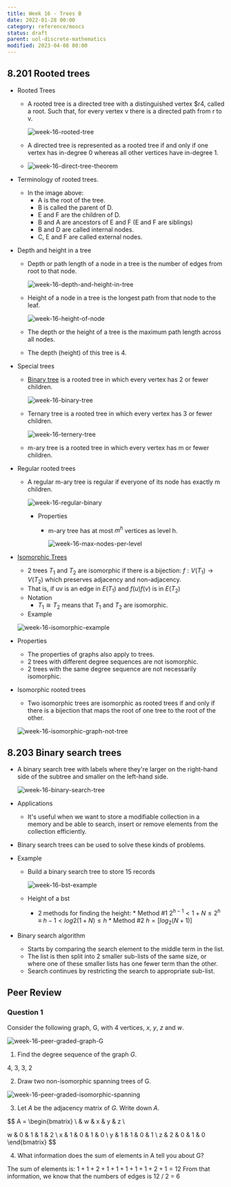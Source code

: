```yaml
---
title: Week 16 - Trees B
date: 2022-01-28 00:00
category: reference/moocs
status: draft
parent: uol-discrete-mathematics
modified: 2023-04-08 00:00
---
```


## 8.201 Rooted trees

* Rooted Trees
    * A rooted tree is a directed tree with a distinguished vertex $r4, called a root. Such that, for every vertex v there is a directed path from r to v.

        ![week-16-rooted-tree](../../../../_media/week-16-rooted-tree.png)

    * A directed tree is represented as a rooted tree if and only if one vertex has in-degree 0 whereas all other vertices have in-degree 1.
    * ![week-16-direct-tree-theorem](../../../../_media/week-16-direct-tree-theorem.png)

* Terminology of rooted trees.
    * In the image above:
        * A is the root of the tree.
        * B is called the parent of D.
        * E and F are the children of D.
        * B and A are ancestors of E and F (E and F are siblings)
        * B and D are called internal nodes.
        * C, E and F are called external nodes.

* Depth and height in a tree
    * Depth or path length of a node in a tree is the number of edges from root to that node.

      ![week-16-depth-and-height-in-tree](../../../../_media/week-16-depth-and-height-in-tree.png)

    * Height of a node in a tree is the longest path from that node to the leaf.

      ![week-16-height-of-node](../../../../_media/week-16-height-of-node.png)

    * The depth or the height of a tree is the maximum path length across all nodes.
    * The depth (height) of this tree is 4.

* Special trees
    * [Binary tree](permanent/binary-tree.md) is a rooted tree in which every vertex has 2 or fewer children.

        ![week-16-binary-tree](../../../../_media/week-16-binary-tree.png)

    * Ternary tree is a rooted tree in which every vertex has 3 or fewer children.

      ![week-16-ternery-tree](../../../../_media/week-16-ternery-tree.png)

    * m-ary tree is a rooted tree in which every vertex has m or fewer children.
* Regular rooted trees
    * A regular m-ary tree is regular if everyone of its node has exactly m children.

      ![week-16-regular-binary](../../../../_media/week-16-regular-binary.png)

      * Properties
          * m-ary tree has at most $m^h$ vertices as level h.

            ![week-16-max-nodes-per-level](../../../../_media/week-16-max-nodes-per-level.png)

* [Isomorphic Trees](permanent/isomorphic-trees.md)
    * 2 trees $T_1$ and $T_2$ are isomorphic if there is a bijection: $f: V(T_1) \rightarrow V(T_2)$ which preserves adjacency and non-adjacency.
    * That is, if uv is an edge in $E(T_1)$ and $f(u)f(v)$ is in $E(T_2)$
    * Notation
        * $T_1 \cong T_2$ means that $T_1$ and $T_2$ are isomorphic.
    * Example

    ![week-16-isomorphic-example](../../../../_media/week-16-isomorphic-example.png)

* Properties
    * The properties of graphs also apply to trees.
    * 2 trees with different degree sequences are not isomorphic.
    * 2 trees with the same degree sequence are not necessarily isomorphic.
* Isomorphic rooted trees
    * Two isomorphic trees are isomorphic as rooted trees if and only if there is a bijection that maps the root of one tree to the root of the other.

    ![week-16-isomorphic-graph-not-tree](../../../../_media/week-16-isomorphic-graph-not-tree.png)

## 8.203 Binary search trees

* A binary search tree with labels where they're larger on the right-hand side of the subtree and smaller on the left-hand side.

  ![week-16-binary-search-tree](../../../../_media/week-16-binary-search-tree.png)

* Applications
    * It's useful when we want to store a modifiable collection in a memory and be able to search, insert or remove elements from the collection efficiently.
* Binary search trees can be used to solve these kinds of problems.
* Example
    * Build a binary search tree to store 15 records

      ![week-16-bst-example](../../../../_media/week-16-bst-example.png)

  * Height of a bst
      * 2 methods for finding the height:
              * Method #1
                  $2^{h-1} < 1 + N \leq 2^h$
                  $\equiv$
                  $h-1 < log2(1 + N) \leq h$
              * Method #2
                  $h = [log_2 (N + 1)]$
 * Binary search algorithm
     * Starts by comparing the search element to the middle term in the list.
     * The list is then split into 2 smaller sub-lists of the same size, or where one of these smaller lists has one fewer term than the other.
     * Search continues by restricting the search to appropriate sub-list.

## Peer Review

### Question 1

Consider the following graph, G, with 4 vertices, $x$, $y$, $z$ and $w$.

![week-16-peer-graded-graph-G](../../../../_media/week-16-peer-graded-graph-G.png)

1. Find the degree sequence of the graph $G$.

4, 3, 3, 2

2. Draw two non-isomorphic spanning trees of G.

![week-16-peer-graded-isomorphic-spanning](../../../../_media/week-16-peer-graded-isomorphic-spanning.png)

3. Let $A$ be the adjacency matrix of $G$. Write down $A$.

$$
A = \begin{bmatrix}
\ & w & x & y & z \\

w & 0 & 1 & 1 & 2 \\
x & 1 & 0 & 1 & 0 \\
y & 1 & 1 & 0 & 1 \\
z & 2 & 0 & 1 & 0 
\end{bmatrix}
$$

4. What information does the sum of elements in A tell you about G?

The sum of elements is: $1 + 1 + 2 + 1 + 1 + 1 + 1 + 1 + 2 + 1 = 12$
From that information, we know that the numbers of edges is 12 / 2 = 6
